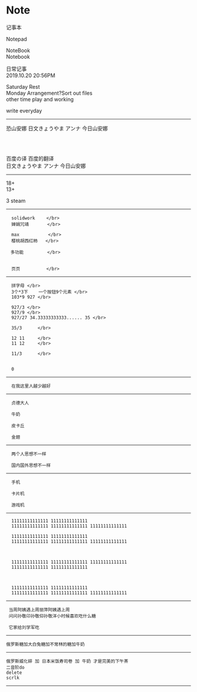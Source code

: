 # Note
记事本

Notepad                                                               </br>

NoteBook                                                              </br>
Notebook                                                              </br>


日常记事                                                              </br>
2019.10.20 20:56PM                                                   </br>


Saturday Rest </br>
Monday Arrangement?Sort out files  </br>
other time play and working </br>


write everyday




----------

恐山安娜 日文きょうやま アンナ 今日山安娜 </br>

</br>
</br>

百度の译 百度的翻译     </br>
日文きょうやま アンナ 今日山安娜  </br>

----------



18+  </br>
13+  </br>

3 steam </br>

----------

      solidwork　　 </br>
      婵娟冗靖       </br>
      
      max           </br>
      樱桃胡西红柿   </br>
      
    　多功能         </br>
      
      
      页页          </br>

----------

      拼字母 </br>
      3个*3下    一个按钮9个元素 </br>
      103*9 927 </br>
      
      927/3 </br>
      927/9 </br>
      927/27 34.33333333333...... 35 </br>
      
      35/3      </br>
      
      12 11     </br>
      11 12     </br>
      
      11/3      </br>
      
      
      0
      
      
----------

      在我这里人越少越好

----------

      贞德大人
      
      牛奶
      
      皮卡丘
      
      金翅
      
      
      
----------

      两个人思想不一样
      
      国内国外思想不一样

----------
      
      手机
      
      卡片机
      
      游戏机

----------

      11111111111111 11111111111111
      11111111111111 11111111111111 11111111111111
      
      11111111111111 11111111111111
      11111111111111 11111111111111 11111111111111
      
      
      
      11111111111111 11111111111111 11111111111111
      11111111111111 11111111111111
      
      
      
      11111111111111 11111111111111
      11111111111111 11111111111111 11111111111111
      
      
      
----------
      
     当周阿姨遇上周丽萍阿姨遇上周
     问问孙敬卬孙敬仰孙敬洋小时候喜欢吃什么糖
      
     它家给刘学军吃 
      
      
      
----------

    俄罗斯糖加大白兔糖加不常林的糖加牛奶
     

----------

    俄罗斯威化碎 加 日本米饭寿司卷 加 牛奶 才是完美的下午茶
    二音阶do 
    delete 
    scrlk

----------









